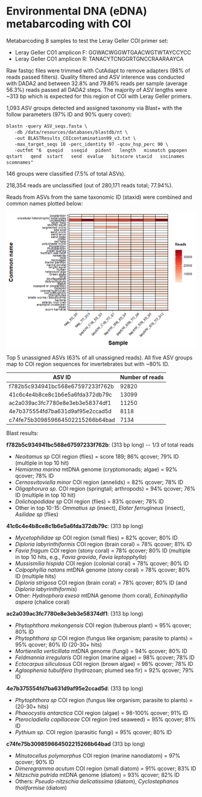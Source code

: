 # Environmental DNA (eDNA) metabarcoding with COI 

Metabarcoding 8 samples to test the Leray Geller COI primer set:  
- Leray Geller CO1 amplicon F: GGWACWGGWTGAACWGTWTAYCCYCC  
- Leray Geller CO1 amplicon R: TANACYTCNGGRTGNCCRAARAAYCA 

Raw fastqc files were trimmed with CutAdapt to remove adapters (98% of reads passed filters). Quality filtered and ASV interence was conducted with DADA2 and between 32.8% and 79.86% reads per sample (average 56.3%) reads passed all DADA2 steps. The majority of ASV lengths were ~313 bp which is expected for this region of COI with Leray Geller primers.  

1,093 ASV groups detected and assigned taxonomy via Blast+ with the follow parameters (97% ID and 90% query cover): 

```
blastn -query ASV_seqs.fasta \
   -db /data/resources/databases/blastdb/nt \
   -out BLASTResults_COIcontamination99_v3.txt \
   -max_target_seqs 10 -perc_identity 97 -qcov_hsp_perc 90 \
   -outfmt "6  qseqid   sseqid   pident   length   mismatch gapopen  qstart   qend  sstart   send  evalue   bitscore staxid   sscinames   scomnames"
```

146 groups were classified (7.5% of total ASVs).  

218,354 reads are unclassified (out of 280,171 reads total; 77.94%).  

Reads from ASVs from the same taxonomic ID (staxid) were combined and common names plotted below: 

![](https://github.com/emmastrand/GMGI_Notebook/raw/main/scripts/eDNA%20ampliseq%20test/COI/ASV_ID_files/figure-gfm/unnamed-chunk-4-1.png)


Top 5 unassigned ASVs (63% of all unassigned reads). All five ASV groups map to COI region sequences for invertebrates but with ~80% ID. 

| **ASV ID**                       | **Number of reads** |
|----------------------------------|---------------------|
| f782b5c934941bc568e67597233f762b | 92820               |
| 41c6c4e4b8ce8c1b6e5a6fda372db79c | 13099               |
| ac2a039ac3fc7780e8e3eb3e58374df1 | 11250               |
| 4e7b375554fd7ba631d9af95e2ccad5d | 8118                |
| c74fe75b309859664502215266b64bad | 7134                |

Blast results:

**f782b5c934941bc568e67597233f762b**: (313 bp long) -- 1/3 of total reads  
- *Neoitamus sp* COI region (flies) = score 189; 86% qcover; 79% ID  (multiple in top 10 hit) 
- *Hemiarma marina* mtDNA genome (cryptomonads; algae) = 92% qcover; 78% ID  
- *Cernosvitoviella minor* COI region (annelids) = 82% qcover; 78% ID  
- *Oligaphorura sp.* COI region (springtail; arthropods) = 94% qcover; 76% ID (multiple in top 10 hit)  
- *Dolichopodidae sp* COI region (flies) = 83% qcover; 78% ID  
- Other in top 10-15: *Ommatius sp* (insect), *Elater ferrugineus* (insect), *Asilidae sp* (flies)

**41c6c4e4b8ce8c1b6e5a6fda372db79c**: (313 bp long)  
- *Mycetophilidae sp* COI region (small flies) = 82% qcover; 80% ID   
- *Diploria labyrinthiformis* COI region (brain coral) = 78% qcover; 81% ID    
- *Favia fragum* COI region (stony coral) = 78% qcover; 80% ID (multiple in top 10 hits, e.g., *Favia gravida*, *Favia leptopphylla*)    
- *Mussismilia hispida* COI region (colonial coral) = 78% qcover; 80% ID  
- *Colpophyllia natans* mtDNA genome (stony coral) = 78% qcover; 80% ID (multiple hits)  
- *Diploria strigosa* COI region (brain coral) = 78% qcover; 80% ID  (and *Diploria labyrinthiformis*)  
- Other: *Hydnophora exesa* mtDNA genome (horn coral), *Echinophyllia aspera* (chalice coral)

**ac2a039ac3fc7780e8e3eb3e58374df1**: (313 bp long)
- *Phytophthora mekongensis* COI region (tuberous plant) = 95% qcover; 80% ID  
- *Phytophthora sp* COI region (fungus like organism; parasite to plants) = 95% qcover; 80% ID (20-30+ hits)
- *Mortierella verticillata* mtDNA genome (fungi) = 94% qcover; 80% ID 
- *Feldmannia irregularis* COI region (marine algae) = 98% qcover; 78% ID  
- *Ectocarpus siliculosus* COI region (brown algae) = 98% qcover; 78% ID  
- *Aglaophenia tubulifera* (hydrozoan; plumed sea fir) = 92% qcover; 79% ID

**4e7b375554fd7ba631d9af95e2ccad5d**: (313 bp long)  
- *Phytophthora sp* COI region (fungus like organism; parasite to plants) = (20-30+ hits)
- *Phaeocystis antarctica* COI region (algae) = 98-100% qcover; 91% ID
- *Pterocladiella capillaceae* COI region (red seaweed) = 95% qcover; 81% ID 
- *Pythium sp.* COI region (parasitic fungi) = 95% qcover; 80% ID

**c74fe75b309859664502215266b64bad** (313 bp long)  
- *Minutocellus polymorphus* COI region (marine nanodiatom)  = 97% qcover; 90% ID 
- *Dimeregramma acutum* COI region (small diatom) = 91% qcover; 83% ID
- *Nitzschia putrida* mtDNA genome (diatom) = 93% qcover; 82% ID  
- Others: *Pseudo-nitzschia delicatissima* (diatom), *Cyclostephanos tholiformise* (diatom)

